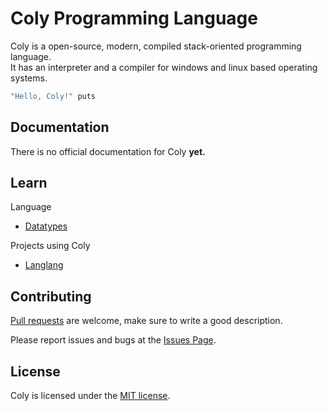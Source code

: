 # Coly Programming Language

Coly is a open-source, modern, compiled stack-oriented programming language.\
It has an interpreter and a compiler for windows and linux based operating systems.

```c
"Hello, Coly!" puts
```

## Documentation
There is no official documentation for Coly **yet.**

## Learn
Language
- [Datatypes](https://github.com/AaronMarcusDev/Coly/blob/main/coly/md/datatypes.md)

Projects using Coly
- [Langlang](https://github.com/AaronMarcusDev/Langlang)

## Contributing
[Pull requests](https://github.com/AaronMarcusDev/Coly/pulls) are welcome, make sure to write a good description.

Please report issues and bugs at the [Issues Page](https://github.com/AaronMarcusDev/Coly/issues).

## License
Coly is licensed under the [MIT license](https://choosealicense.com/licenses/mit/).
